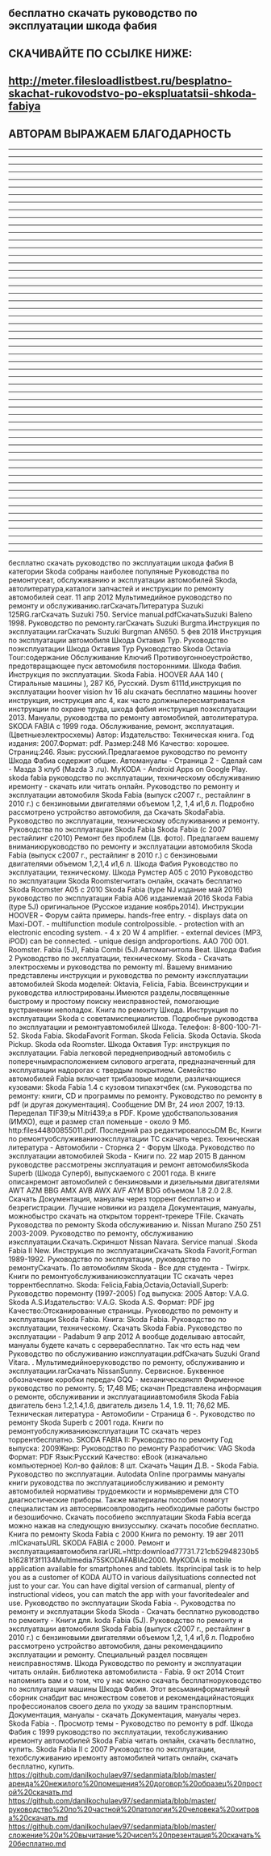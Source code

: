 бесплатно скачать руководство по эксплуатации шкода фабия
--------------------------------------------------
СКАЧИВАЙТЕ ПО ССЫЛКЕ НИЖЕ:
--------------------------------------------------
http://meter.filesloadlistbest.ru/besplatno-skachat-rukovodstvo-po-ekspluatatsii-shkoda-fabiya
--------------------------------------------------
АВТОРАМ ВЫРАЖАЕМ БЛАГОДАРНОСТЬ
--------------------------------------------------
--------------------------------------------------
--------------------------------------------------
--------------------------------------------------
--------------------------------------------------
--------------------------------------------------
--------------------------------------------------
--------------------------------------------------
--------------------------------------------------
--------------------------------------------------
--------------------------------------------------
--------------------------------------------------
--------------------------------------------------
--------------------------------------------------
--------------------------------------------------
--------------------------------------------------
--------------------------------------------------
--------------------------------------------------
--------------------------------------------------
--------------------------------------------------
--------------------------------------------------
--------------------------------------------------
--------------------------------------------------
--------------------------------------------------
--------------------------------------------------
--------------------------------------------------
--------------------------------------------------
--------------------------------------------------
--------------------------------------------------
--------------------------------------------------
--------------------------------------------------
--------------------------------------------------
--------------------------------------------------
--------------------------------------------------
--------------------------------------------------
--------------------------------------------------
--------------------------------------------------
--------------------------------------------------
--------------------------------------------------
--------------------------------------------------
--------------------------------------------------
--------------------------------------------------
--------------------------------------------------
--------------------------------------------------
--------------------------------------------------
--------------------------------------------------
--------------------------------------------------
--------------------------------------------------
--------------------------------------------------
--------------------------------------------------
--------------------------------------------------
--------------------------------------------------
--------------------------------------------------
--------------------------------------------------
--------------------------------------------------
бесплатно скачать руководство по эксплуатации шкода фабия В категории Skoda собраны наиболее популяные Руководства по ремонтусеат, обслуживанию и эксплуатации автомобилей Skoda, автолитература,каталоги запчастей и инструкции по ремонту автомобилей сеат. 11 апр 2012  Мультимедийное руководство по ремонту и обслуживанию.rarСкачатьЛитература Suzuki 125RG.rarСкачать Suzuki 750. Service manual.pdfСкачатьSuzuki Baleno 1998. Руководство по ремонту.rarСкачать Suzuki Burgma.Инструкция по эксплуатации.rarСкачать Suzuki Burgman AN650. 5 фев 2018  Инструкция по эксплуатации автомобиля Шкода Октавия Тур. Руководство поэксплуатации Шкода Октавия Тур Руководство Skoda Octavia Tour:содержание Обслуживание Ключи6 Противоугонноеустройство, предотвращающее пуск автомобиля посторонними. Шкода Фабия. Инструкция по эксплуатации. Skoda Fabia. HOOVER AAA 140 ( Стиральные машины ), 287 Кб, Русский. Dysm 6111d,инструкция по эксплуатации hoover vision hv 16 alu скачать бесплатно машины hoover инструкция, инструкция апс 4, как часто должныпересматриваться инструкции по охране труда, шкода фабия инструкция поэксплуатации 2013. Мануалы, руководства по ремонту автомобилей, автолитература. SKODA FABIA с 1999 года. Обслуживание, ремонт, эксплуатация. (Цветныеэлектросхемы) Автор: Издательство: Техническая книга. Год издания: 2007.Формат: pdf. Размер:248 Мб Качество: хорошее. Страниц:246. Язык: русский.Предлагаемое руководство по ремонту Шкода Фабиа содержит общие. Автомануалы - Страница 2 - Сделай сам - Мазда 3 клуб (Mazda 3 .ru). MyKODA - Android Apps on Google Play. skoda fabia руководство по эксплуатации, техническому обслуживанию иремонту - скачать или читать онлайн. Руководство по ремонту и эксплуатации автомобиля Skoda Fabia (выпуск с2007 г., рестайлинг в 2010 г.) с бензиновыми двигателями объемом 1,2, 1,4 и1,6 л. Подробно рассмотрено устройство автомобиля, да Скачать SkodaFabia. Руководство по эксплуатации, техническому обслуживанию и ремонту. Руководства по эксплуатации Skoda Fabia Skoda Fabia (с 2007 рестайлинг с2010) Ремонт без проблем (Цв. фото). Предлагаем вашему вниманиюруководство по ремонту и эксплуатации автомобиля Skoda Fabia (выпуск с2007 г., рестайлинг в 2010 г.) с бензиновыми двигателями объемом 1,2,1,4 и1,6 л.
Шкода Фабия Руководство по эксплуатации, техническому. Шкода Румстер A05 с 2010 Руководство по эксплуатации Skoda Roomsterчитать онлайн, скачать бесплатно Skoda Roomster A05 с 2010  Skoda Fabia (type NJ издание май 2016) руководство по эксплуатации Fabia A06 изданиемай 2016  Skoda Fabia (type 5J) оригинальное (Русское издание ноябрь2014). Инструкции HOOVER - Форум сайта   примеры. hands-free entry. - displays data on Maxi-DOT. - multifunction module controlpossible. - protection with an electronic encoding system. - 4 x 20 W  4 amplifier. - external devices (MP3, iPOD) can be connected. - unique design andproportions. AAO 700 001. Roomster. Fabia (5J), Fabia Combi (5J).Автомагнитола Beat. Шкода Фабия 2 Руководство по эксплуатации, техническому. Skoda - Скачать электросхемы и руководства по ремонту ml. Вашему вниманию представлены инструкции и руководства по ремонту иэксплуатации автомобилей Skoda моделей: Oktavia, Felicia, Fabia. Всеинструкции и руководства иллюстрированы.Имеются разделы,посвященные быстрому и простому поиску неисправностей, помогающие вустранении неполадок. Книга по ремонту Шкода. Инструкция по эксплуатации Skoda с советамиспециалистов. Подробные руководства по эксплуатации и ремонтуавтомобилей Шкода. Телефон: 8-800-100-71-52.  Skoda Fabia. SkodaFavorit  Forman. Skoda Felicia. Skoda Octavia. Skoda Pickup. Skoda oda Roomster. Шкода Октавия Тур: инструкция по эксплуатации. Fabia  легковой переднеприводный автомобиль с поперечнымрасположением силового агрегата, предназначенный для эксплуатации надорогах с твердым покрытием. Семейство автомобилей Fabia включает трибазовые модели, различающиеся кузовами: Skoda Fabia 1.4 с кузовом типахэтчбек (см. Руководства по ремонту: книги, CD и программы по ремонту. Руководство по ремонту в pdf (и другая документация). Сообщение DM Вт, 24 июл 2007, 19:13. Переделал TIF39;ы Mitri439;а в PDF. Кроме удобствапользования (ИМХО), еще и размер стал поменьше - около 9 Мб. http:files44800855011.pdf. Последний раз редактировалосьDM Вс,
Книги по ремонтуобслуживаниюэксплуатации ТС скачать через. Техническая литература - Автомобили - Сторнка 2 - Форум Шкода. Руководство по эксплуатации автомобилей Skoda - Книги по. 22 мар 2015  В данном руководстве рассмотрены эксплуатация и ремонт автомобиляSkoda Superb (Шкода Суперб), выпускаемого с 2001 года. В книге описанремонт автомобилей с бензиновыми и дизельными двигателями AWT  AZM BBG  AMX  AVB  AWX  AVF  AYM  BDG объемом 1.8  2.0  2.8. Скачать Документация, мануалы через торрент бесплатно и безрегистрации. Лучшие новинки из раздела Документация, мануалы, можнобыстро скачать на открытом торрент-трекере TFile. Скачать Руководства по ремонту Skoda обслуживанию и. Nissan Murano Z50 Z51 2003-2009. Руководство по ремонту, обслуживанию иэксплуатации.Скачать.Cкриншот Nissan Navara. Service manual .Skoda Fabia II New. Инструкция по эксплуатацииСкачать Skoda Favorit,Forman 1989-1992. Руководство по эксплуатации, руководство по ремонтуСкачать. По автомобилям Skoda - Все для студента - Twirpx. Книги по ремонтуобслуживаниюэксплуатации ТС скачать через торрентбесплатно.  Skoda: Felicia,Fabia,Octavia,OctaviaII,Superb: Руководство поремонту (1997-2005) Год выпуска: 2005 Автор: V.A.G. Skoda A.S.Издательство: V.A.G. Skoda A.S. Формат: PDF jpg Качество:Отсканированные страницы. Руководство по ремонту и эксплуатации Skoda Fabia. Книга: Skoda Fabia. Руководство по эксплуатации, техническому. Скачать Skoda Fabia. Руководство по эксплуатации  - Padabum
9 апр 2012  А вообще доделываю автосайт, мануалы будете качать с серверабесплатно. Так что есть над чем  Руководство по обслуживанию иэксплуатации.pdfСкачать Suzuki Grand Vitara. . Мультимедийноеруководство по ремонту, обслуживанию и эксплуатации.rarСкачать NissanSunny. Сервисное.  Буквенное обозначение коробки передач GQQ - механическаякпп Фирменное руководство по ремонту. 5; 17,48 МБ; скачан Представлена информация о ремонте, обслуживании и эксплуатацииавтомобиля Skoda Fabia двигатель бенз 1.2,1.4,1.6, двигатель дизель 1.4, 1.9. 11; 76,62 МБ. Техническая литература - Автомобили - Страница 6 -. Руководство по ремонту Skoda Superb с 2001 года. Книги по ремонтуобслуживаниюэксплуатации ТС скачать через торрентбесплатно.  SKODA FABIA II: Руководство по ремонту Год выпуска: 2009Жанр: Руководство по ремонту Разработчик: VAG Skoda Формат: PDF Язык:Русский Качество: eBook (изначально компьютерное) Кол-во файлов: 8 шт. Скачать Чащин Д.В. - Skoda Fabia. Руководство по эксплуатации. Autodata Online программы мануалы книги руководства по эксплуатацииобслуживанию и ремонту автомобилей нормативы трудоемкости и нормывремени для СТО диагностические приборы. Также материалы пособия помогут специалистам из автосервисовпроводить необходимые работы быстро и безошибочно. Скачать пособиепо эксплуатации Skoda Fabia всегда можно нажав на следующую внизуссылку. скачать пособие бесплатно. Книга по ремонту Skoda Fabia с 2000 Книга по ремонту. 19 авг 2011  .mlСкачатьURL SKODA FABIA c 2000. Ремонт и эксплуатацияавтомобиля.rarURL=http:download77731.721cb52948230b5b16281f3f1134Multimedia75SKODAFABIAc2000. MyKODA is mobile application available for smartphones and tablets. Itsprincipal task is to help you as a customer of KODA AUTO in various dailysituations connected not just to your car. You can have digital version of carmanual, plenty of instructional videos, you can match the app with your favoritedealer and use. Руководство по эксплуатации Skoda Fabia -. Руководства по ремонту и эксплуатации Skoda
Skoda - Скачать бесплатно руководство по ремонту - Книги для. koda Fabia (5J). Руководство по ремонту и эксплуатации автомобиля Skoda Fabia (выпуск с2007 г., рестайлинг в 2010 г.) с бензиновыми двигателями объемом 1,2, 1,4 и1,6 л. Подробно рассмотрено устройство автомобиля, даны рекомендациипо эксплуатации и ремонту. Специальный раздел посвящен неисправностямв. Шкода Руководство по ремонту и эксплуатации читать онлайн. Библиотека автомобилиста - Fabia. 9 окт 2014  Стоит напомнить вам и о том, что у нас можно скачать бесплатноруководство по эксплуатации машины Шкода Фабия. Этот весьмаинформативный сборник снабдит вас множеством советов и рекомендацийнастоящих профессионалов своего дела по уходу за вашим транспортным. Документация, мануалы - скачать Документация, мануалы через. Skoda Fabia -. Просмотр темы - Руководство по ремонту в pdf. Шкода Фабия с 1999 руководство по эксплуатации, техобслуживанию иремонту автомобилей Skoda Fabia читать онлайн, скачать бесплатно, купить. Skoda Fabia II с 2007 Руководство по эксплуатации, техобслуживанию иремонту автомобилей читать онлайн, скачать бесплатно, купить.
https://github.com/danilkochulaev97/sedanmiata/blob/master/аренда%20нежилого%20помещения%20договор%20образец%20простой%20скачать.md
https://github.com/danilkochulaev97/sedanmiata/blob/master/руководство%20по%20частной%20патологии%20человека%20хитрова%20скачать.md
https://github.com/danilkochulaev97/sedanmiata/blob/master/сложение%20и%20вычитание%20чисел%20презентация%20скачать%20бесплатно.md